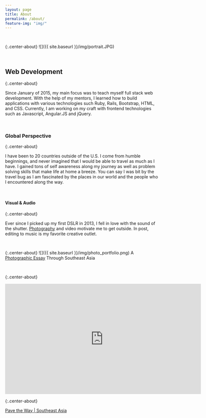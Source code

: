 ```yaml
---
layout: page
title: About
permalink: /about/
feature-img: "img/"
---
```

<br>

{:.center-about}
![]({{ site.baseurl }}/img/portrait.JPG)

<br>

<h2 class="heading">Web Development</h2>

{:.center-about}
<p>Since January of 2015, my main focus was to teach myself full stack web development. With the help of my mentors, I learned how to build applications with various technologies such Ruby, Rails, Bootstrap, HTML, and CSS. Currently, I am working on my craft with frontend technologies such as Javascript, Angular.JS and jQuery.</p>

<br>

<h3 class="heading">Global Perspective</h3>

{:.center-about}
<p>I have been to 20 countries outside of the U.S. I come from humble beginnings, and never imagined that I would be able to travel as much as I have. I gained tons of self awareness along my journey as well as problem solving skills that make life at home a breeze. You can say I was bit by the travel bug as I am fascinated by the places in our world and the people who I encountered along the way.</p>

<br>

<h4 class="heading">Visual & Audio</h4>

{:.center-about}
<p>Ever since I picked up my first DSLR in 2013, I fell in love with the sound of the shutter. <a href="http://stillandmotion.herokuapp.com">Photography</a> and video motivate me to get outside. In post, editing to music is my favorite creative outlet. </p>

<br>


{:.center-about}
![]({{ site.baseurl }}/img/photo_portfolio.png)
A<a href="https://stillandmotion.herokuapp.com"> Photographic Essay</a> Through Southeast Asia

<br>

{:.center-about}
<div class="videoWrapper">
    <!-- Copy & Pasted from YouTube -->
    <iframe src="https://player.vimeo.com/video/159839560" width="640" height="360" frameborder="0"  webkitallowfullscreen mozallowfullscreen allowfullscreen></iframe>
</div>

{:.center-about}
<p><a href="https://vimeo.com/159839560">Pave the Way | Southeast Asia</a>

<br>
